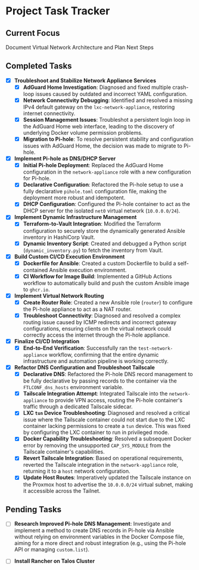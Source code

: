 # Project Task Tracker

## Current Focus

Document Virtual Network Architecture and Plan Next Steps

## Completed Tasks

- [x] **Troubleshoot and Stabilize Network Appliance Services**
  - [x] **AdGuard Home Investigation**: Diagnosed and fixed multiple crash-loop issues caused by outdated and incorrect YAML configuration.
  - [x] **Network Connectivity Debugging**: Identified and resolved a missing IPv4 default gateway on the `lxc-network-appliance`, restoring internet connectivity.
  - [x] **Session Management Issues**: Troubleshot a persistent login loop in the AdGuard Home web interface, leading to the discovery of underlying Docker volume permission problems.
  - [x] **Migration to Pi-hole**: To resolve persistent stability and configuration issues with AdGuard Home, the decision was made to migrate to Pi-hole.
- [x] **Implement Pi-hole as DNS/DHCP Server**
  - [x] **Initial Pi-hole Deployment**: Replaced the AdGuard Home configuration in the `network-appliance` role with a new configuration for Pi-hole.
  - [x] **Declarative Configuration**: Refactored the Pi-hole setup to use a fully declarative `pihole.toml` configuration file, making the deployment more robust and idempotent.
  - [x] **DHCP Configuration**: Configured the Pi-hole container to act as the DHCP server for the isolated `net0` virtual network (`10.0.0.0/24`).

- [x] **Implement Dynamic Infrastructure Management**
  - [x] **Terraform-to-Vault Integration**: Modified the Terraform configuration to securely store the dynamically generated Ansible inventory in HashiCorp Vault.
  - [x] **Dynamic Inventory Script**: Created and debugged a Python script (`dynamic_inventory.py`) to fetch the inventory from Vault.
- [x] **Build Custom CI/CD Execution Environment**
  - [x] **Dockerfile for Ansible**: Created a custom Dockerfile to build a self-contained Ansible execution environment.
  - [x] **CI Workflow for Image Build**: Implemented a GitHub Actions workflow to automatically build and push the custom Ansible image to `ghcr.io`.
- [x] **Implement Virtual Network Routing**
  - [x] **Create Router Role**: Created a new Ansible role (`router`) to configure the Pi-hole appliance to act as a NAT router.
  - [x] **Troubleshoot Connectivity**: Diagnosed and resolved a complex routing issue caused by ICMP redirects and incorrect gateway configurations, ensuring clients on the virtual network could correctly access the internet through the Pi-hole appliance.

- [x] **Finalize CI/CD Integration**
  - [x] **End-to-End Verification**: Successfully ran the `test-network-appliance` workflow, confirming that the entire dynamic infrastructure and automation pipeline is working correctly.
- [x] **Refactor DNS Configuration and Troubleshoot Tailscale**
  - [x] **Declarative DNS**: Refactored the Pi-hole DNS record management to be fully declarative by passing records to the container via the `FTLCONF_dns_hosts` environment variable.
  - [x] **Tailscale Integration Attempt**: Integrated Tailscale into the `network-appliance` to provide VPN access, routing the Pi-hole container's traffic through a dedicated Tailscale sidecar.
  - [x] **LXC `tun` Device Troubleshooting**: Diagnosed and resolved a critical issue where the Tailscale container could not start due to the LXC container lacking permissions to create a `tun` device. This was fixed by configuring the LXC container to run in privileged mode.
  - [x] **Docker Capability Troubleshooting**: Resolved a subsequent Docker error by removing the unsupported `CAP_SYS_MODULE` from the Tailscale container's capabilities.
  - [x] **Revert Tailscale Integration**: Based on operational requirements, reverted the Tailscale integration in the `network-appliance` role, returning it to a `host` network configuration.
  - [x] **Update Host Routes**: Imperatively updated the Tailscale instance on the Proxmox host to advertise the `10.0.0.0/24` virtual subnet, making it accessible across the Tailnet.

## Pending Tasks

- [ ] **Research Improved Pi-hole DNS Management**: Investigate and implement a method to create DNS records in Pi-hole via Ansible without relying on environment variables in the Docker Compose file, aiming for a more direct and robust integration (e.g., using the Pi-hole API or managing `custom.list`).

- [ ] **Install Rancher on Talos Cluster**
